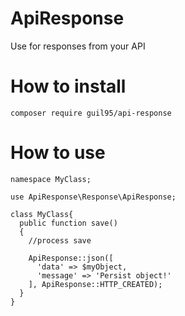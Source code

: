 # ApiResponse

Use for responses from your API

# How to install

`composer require guil95/api-response`

# How to use

```
namespace MyClass;

use ApiResponse\Response\ApiResponse;

class MyClass{
  public function save()
  {
    //process save
    
    ApiResponse::json([
      'data' => $myObject,
      'message' => 'Persist object!'
    ], ApiResponse::HTTP_CREATED);
  }
}
```
